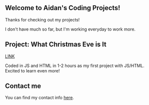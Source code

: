 ## Welcome to Aidan's Coding Projects!

Thanks for checking out my projects!

I don't have much so far, but I'm working everyday to work more.

## Project: What Christmas Eve is It
[LINK](https://whatchristmaseveisit.com)

Coded in JS and HTML in 1-2 hours as my first project with JS/HTML. Excited to learn even more!

## Contact me

You can find my contact info [here](https://git.aidanc.dev/contact).
